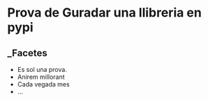 # Prova de Guradar una llibreria en pypi
## _Facetes
- Es sol una prova. 
- Anirem millorant
- Cada vegada mes
- ...
